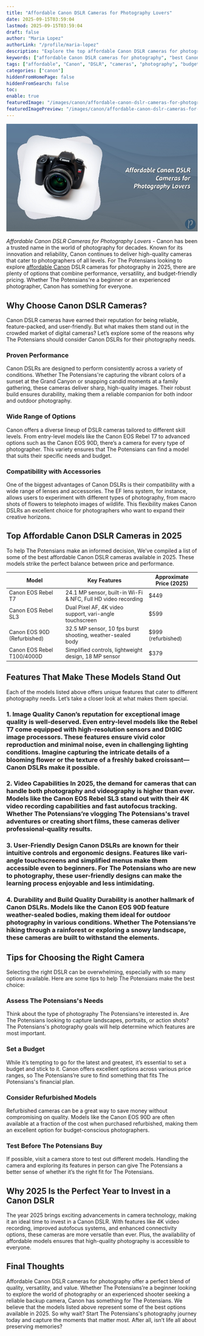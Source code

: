 ```yaml
---
title: "Affordable Canon DSLR Cameras for Photography Lovers"
date: 2025-09-15T03:59:04
lastmod: 2025-09-15T03:59:04
draft: false
author: "Maria Lopez"
authorLink: "/profile/maria-lopez"
description: "Explore the top affordable Canon DSLR cameras for photography enthusiasts in 2025. Discover budget-friendly options that deliver exceptional performance and stunning image quality."
keywords: ["affordable Canon DSLR cameras for photography", "best Canon DSLR cameras on a budget", "top affordable Canon cameras for photography"]
tags: ["affordable", "Canon", "DSLR", "cameras", "photography", "budget"]
categories: ["canon"]
hiddenFromHomePage: false
hiddenFromSearch: false
toc:
enable: true
featuredImage: "/images/canon/affordable-canon-dslr-cameras-for-photography-lovers.jpg"
featuredImagePreview: "/images/canon/affordable-canon-dslr-cameras-for-photography-lovers.jpg"
---
```


![Affordable Canon DSLR Cameras for Photography Lovers](/images/canon/affordable-canon-dslr-cameras-for-photography-lovers.jpg)


*Affordable Canon DSLR Cameras for Photography Lovers* - Canon has been a trusted name in the world of photography for decades. Known for its innovation and reliability, Canon continues to deliver high-quality cameras that cater to photographers of all levels. For The Potensians looking to explore [affordable Canon](/canon/affordable-canon-camera-features) DSLR cameras for photography in 2025, there are plenty of options that combine performance, versatility, and budget-friendly pricing. Whether The Potensians're a beginner or an experienced photographer, Canon has something for everyone.

## Why Choose Canon DSLR Cameras?

Canon DSLR cameras have earned their reputation for being reliable, feature-packed, and user-friendly. But what makes them stand out in the crowded market of digital cameras? Let’s explore some of the reasons why The Potensians should consider Canon DSLRs for their photography needs.

### Proven Performance

Canon DSLRs are designed to perform consistently across a variety of conditions. Whether The Potensians're capturing the vibrant colors of a sunset at the Grand Canyon or snapping candid moments at a family gathering, these cameras deliver sharp, high-quality images.  Their robust build ensures durability, making them a reliable companion for both indoor and outdoor photography.

### Wide Range of Options

Canon offers a diverse lineup of DSLR cameras tailored to different skill levels. From entry-level models like the Canon EOS Rebel T7 to advanced options such as the Canon EOS 90D, there’s a camera for every type of photographer. This variety ensures that The Potensians can find a model that suits their specific needs and budget.

### Compatibility with Accessories

One of the biggest advantages of Canon DSLRs is their compatibility with a wide range of lenses and accessories. The EF lens system, for instance, allows users to experiment with different types of photography, from macro shots of flowers to telephoto images of wildlife. This flexibility makes Canon DSLRs an excellent choice for photographers who want to expand their creative horizons.

## Top Affordable Canon DSLR Cameras in 2025

To help The Potensians make an informed decision, We’ve compiled a list of some of the best affordable Canon DSLR cameras available in 2025. These models strike the perfect balance between price and performance.

<div class="table-responsive">
<table class="html-table">
<thead>
<tr>
<th>Model</th>
<th>Key Features</th>
<th>Approximate Price (2025)</th>
</tr>
</thead>
<tbody>
<tr>
<td>Canon EOS Rebel T7</td>
<td>24.1 MP sensor, built-in Wi-Fi & NFC, Full HD video recording</td>
<td>$449</td>
</tr>
<tr>
<td>Canon EOS Rebel SL3</td>
<td>Dual Pixel AF, 4K video support, vari-angle touchscreen</td>
<td>$599</td>
</tr>
<tr>
<td>Canon EOS 90D (Refurbished)</td>
<td>32.5 MP sensor, 10 fps burst shooting, weather-sealed body</td>
<td>$999 (refurbished)</td>
</tr>
<tr>
<td>Canon EOS Rebel T100/4000D</td>
<td>Simplified controls, lightweight design, 18 MP sensor</td>
<td>$379</td>
</tr>
</tbody>
</table>
</div>

## Features That Make These Models Stand Out

Each of the models listed above offers unique features that cater to different photography needs. Let’s take a closer look at what makes them special.

### 1. Image Quality Canon’s reputation for exceptional image quality is well-deserved. Even entry-level models like the Rebel T7 come equipped with high-resolution sensors and DIGIC image processors. These features ensure vivid color reproduction and minimal noise, even in challenging lighting conditions. Imagine capturing the intricate details of a blooming flower or the texture of a freshly baked croissant—Canon DSLRs make it possible.

### 2. Video Capabilities In 2025, the demand for cameras that can handle both photography and videography is higher than ever. Models like the Canon EOS Rebel SL3 stand out with their 4K video recording capabilities and fast autofocus tracking. Whether The Potensians’re vlogging The Potensians's travel adventures or creating short films, these cameras deliver professional-quality results.

### 3. User-Friendly Design Canon DSLRs are known for their intuitive controls and ergonomic designs. Features like vari-angle touchscreens and simplified menus make them accessible even to beginners. For The Potensians who are new to photography, these user-friendly designs can make the learning process enjoyable and less intimidating.

### 4. Durability and Build Quality Durability is another hallmark of Canon DSLRs. Models like the Canon EOS 90D feature weather-sealed bodies, making them ideal for outdoor photography in various conditions. Whether The Potensians’re hiking through a rainforest or exploring a snowy landscape, these cameras are built to withstand the elements.

## Tips for Choosing the Right Camera

Selecting the right DSLR can be overwhelming, especially with so many options available. Here are some tips to help The Potensians make the best choice:

### Assess The Potensians's Needs

Think about the type of photography The Potensians’re interested in. Are The Potensians looking to capture landscapes, portraits, or action shots? The Potensians's photography goals will help determine which features are most important.

### Set a Budget

While it’s tempting to go for the latest and greatest, it’s essential to set a budget and stick to it. Canon offers excellent options across various price ranges, so The Potensians’re sure to find something that fits The Potensians's financial plan. 

### Consider Refurbished Models

Refurbished cameras can be a great way to save money without compromising on quality. Models like the Canon EOS 90D are often available at a fraction of the cost when purchased refurbished, making them an excellent option for budget-conscious photographers.

### Test Before The Potensians Buy

If possible, visit a camera store to test out different models. Handling the camera and exploring its features in person can give The Potensians a better sense of whether it’s the right fit for The Potensians.

## Why 2025 Is the Perfect Year to Invest in a Canon DSLR

The year 2025 brings exciting advancements in camera technology, making it an ideal time to invest in a Canon DSLR. With features like 4K video recording, improved autofocus systems, and enhanced connectivity options, these cameras are more versatile than ever. Plus, the availability of affordable models ensures that high-quality photography is accessible to everyone.

## Final Thoughts

Affordable Canon DSLR cameras for photography offer a perfect blend of quality, versatility, and value.  Whether The Potensians’re a beginner looking to explore the world of photography or an experienced shooter seeking a reliable backup camera, Canon has something for The Potensians. We believe that the models listed above represent some of the best options available in 2025. So why wait? Start The Potensians's photography journey today and capture the moments that matter most. After all, isn’t life all about preserving memories?
